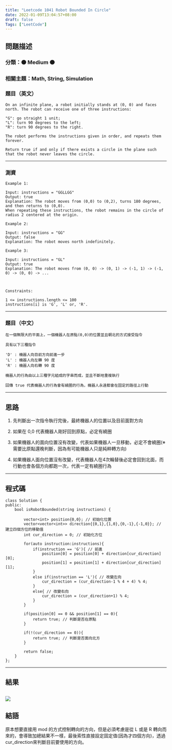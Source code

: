 ```yaml
---
title: "Leetcode 1041 Robot Bounded In Circle"
date: 2022-01-09T13:04:57+08:00
draft: false
Tags: ["LeetCode"]
---
```



## 問題描述

### 分類：🟠 Medium 🟠

### 相關主題：Math, String, Simulation

### 題目（英文）

```
On an infinite plane, a robot initially stands at (0, 0) and faces north. The robot can receive one of three instructions:

"G": go straight 1 unit;
"L": turn 90 degrees to the left;
"R": turn 90 degrees to the right.

The robot performs the instructions given in order, and repeats them forever.

Return true if and only if there exists a circle in the plane such that the robot never leaves the circle.
```

---

### 測資

```
Example 1:

Input: instructions = "GGLLGG"
Output: true
Explanation: The robot moves from (0,0) to (0,2), turns 180 degrees, and then returns to (0,0).
When repeating these instructions, the robot remains in the circle of radius 2 centered at the origin.

Example 2:

Input: instructions = "GG"
Output: false
Explanation: The robot moves north indefinitely.

Example 3:

Input: instructions = "GL"
Output: true
Explanation: The robot moves from (0, 0) -> (0, 1) -> (-1, 1) -> (-1, 0) -> (0, 0) -> ...

 

Constraints:

1 <= instructions.length <= 100
instructions[i] is 'G', 'L' or, 'R'.
```

---

### 題目（中文）

```
在一個無限大的平面上，一個機器人在原點(0,0)的位置並且朝北的方式接受指令

具有以下三種指令

'D' : 機器人向目前方向前進一步
'L' : 機器人向左轉 90 度
'R' : 機器人向右轉 90 度

機器人的行為由以上三種字元組成的字串而成，並且不斷地重複執行

回傳 true 代表機器人的行為會有繞圈的行為，機器人永遠都會在固定的路徑上行動
```

---

## 思路

1. 先判斷出一次指令執行完後，最終機器人的位置以及目前面對方向

2. 如果在 0,0 代表機器人剛好回到原點，必定有繞圈

3. 如果機器人的面向位置沒有改變，代表如果機器人一旦移動，必定不會繞圈(※需要比原點還晚判斷，因為有可能機器人只是純粹轉方向)

4. 如果機器人面向位置沒有改變，代表機器人在4次輪替後必定會回到北面，而行動也會各個方向都跑一次，代表一定有繞圈行為

---

## 程式碼

```
class Solution {
public:
    bool isRobotBounded(string instructions) {
        
        vector<int> position{0,0}; // 初始化位置
        vector<vector<int>> direction{{0,1},{1,0},{0,-1},{-1,0}}; // 建立四個方位的移動值
        int cur_direction = 0; // 初始化方位
        
        for(auto instruction:instructions){
            if(instruction == 'G'){ // 前進
                position[0] = position[0] + direction[cur_direction][0];
                position[1] = position[1] + direction[cur_direction][1];
            }
            else if(instruction == 'L'){ // 改變左向
                cur_direction = (cur_direction-1 % 4 + 4) % 4;
            }
            else{ // 改變右向
                cur_direction = (cur_direction+1) % 4;
            }
        }
        
        if(position[0] == 0 && position[1] == 0){
            return true; // 判斷是否在原點
        }
        
        if(!(cur_direction == 0)){
            return true; // 判斷是否面向北方
        }
        
        return false;
    }
};
```

---

## 結果

![](https://i.imgur.com/FpI3cVs.png)
---

## 結語
原本想要直接用 mod 的方式控制轉向的方向，但是必須考慮是從 L 或是 R 轉向而來的，會導致加總結果不一樣，最後索性直接設定固定值(因為才四個方向)，透過 cur_direction來判斷目前要使用的方向。